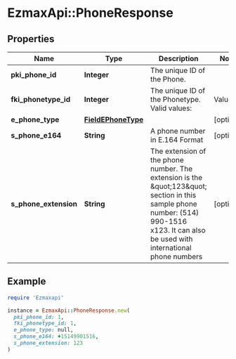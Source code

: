 # EzmaxApi::PhoneResponse

## Properties

| Name | Type | Description | Notes |
| ---- | ---- | ----------- | ----- |
| **pki_phone_id** | **Integer** | The unique ID of the Phone. |  |
| **fki_phonetype_id** | **Integer** | The unique ID of the Phonetype.  Valid values:  |Value|Description| |-|-| |1|Office| |2|Home| |3|Mobile| |4|Fax| |5|Pager| |6|Toll Free| |  |
| **e_phone_type** | [**FieldEPhoneType**](FieldEPhoneType.md) |  | [optional] |
| **s_phone_e164** | **String** | A phone number in E.164 Format | [optional] |
| **s_phone_extension** | **String** | The extension of the phone number.  The extension is the \&quot;123\&quot; section in this sample phone number: (514) 990-1516 x123.  It can also be used with international phone numbers | [optional] |

## Example

```ruby
require 'Ezmaxapi'

instance = EzmaxApi::PhoneResponse.new(
  pki_phone_id: 1,
  fki_phonetype_id: 1,
  e_phone_type: null,
  s_phone_e164: +15149901516,
  s_phone_extension: 123
)
```

